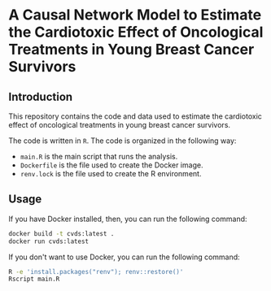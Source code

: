 # A Causal Network Model to Estimate the Cardiotoxic Effect of Oncological Treatments in Young Breast Cancer Survivors

## Introduction

This repository contains the code and data used to estimate the cardiotoxic effect of oncological treatments in young breast cancer survivors.

The code is written in `R`. The code is organized in the following way:

- `main.R` is the main script that runs the analysis.
- `Dockerfile` is the file used to create the Docker image.
- `renv.lock` is the file used to create the R environment.

## Usage

If you have Docker installed, then, you can run the following command:

```bash
docker build -t cvds:latest .
docker run cvds:latest
```

If you don't want to use Docker, you can run the following command:

```bash
R -e 'install.packages("renv"); renv::restore()'
Rscript main.R
```
